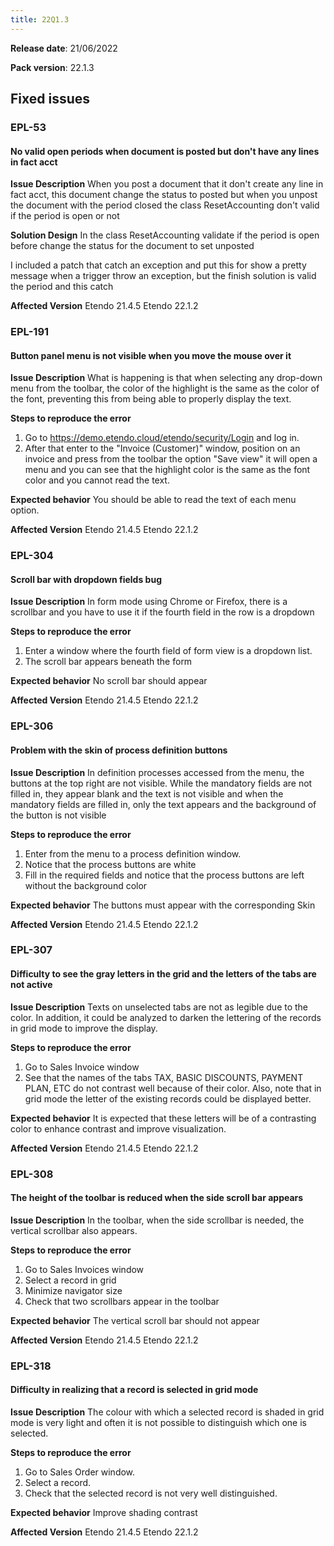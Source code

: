 ```yaml
---
title: 22Q1.3
---
```

**Release date**: 21/06/2022

**Pack version**: 22.1.3


## Fixed issues


### EPL-53
#### No valid open periods when document is posted but don't have any lines in fact acct
**Issue Description**
When you post a document that it don't create any line in fact acct, this document change the status to posted but when you unpost the document with the period closed the class ResetAccounting don't valid if the period is open or not

**Solution Design**
In the class ResetAccounting validate if the period is open before change the status for the document to set unposted

I included a patch that catch an exception and put this for show a pretty message when a trigger throw an exception, but the finish solution is valid the period and this catch

**Affected Version**
Etendo 21.4.5
Etendo 22.1.2

### EPL-191
#### Button panel menu is not visible when you move the mouse over it
**Issue Description**
What is happening is that when selecting any drop-down menu from the toolbar, the color of the highlight is the same as the color of the font, preventing this from being able to properly display the text.

**Steps to reproduce the error**
1. Go to https://demo.etendo.cloud/etendo/security/Login and log in.
2. After that enter to the "Invoice (Customer)" window, position on an invoice and press from the toolbar the option "Save view" it will open a menu and you can see that the highlight color is the same as the font color and you cannot read the text.

**Expected behavior**
You should be able to read the text of each menu option.

**Affected Version**
Etendo 21.4.5
Etendo 22.1.2

### EPL-304
#### Scroll bar with dropdown fields bug
**Issue Description**
In form mode using Chrome or Firefox, there is a scrollbar and you have to use it if the fourth field in the row is a dropdown 

**Steps to reproduce the error**
1. Enter a window where the fourth field of form view is a dropdown list.
2. The scroll bar appears beneath the form

**Expected behavior**
No scroll bar should appear

**Affected Version**
Etendo 21.4.5
Etendo 22.1.2

### EPL-306
#### Problem with the skin of process definition buttons
**Issue Description**
In definition processes accessed from the menu, the buttons at the top right are not visible. While the mandatory fields are not filled in, they appear blank and the text is not visible and when the mandatory fields are filled in, only the text appears and the background of the button is not visible 

**Steps to reproduce the error**
1. Enter from the menu to a process definition window. 
2. Notice that the process buttons are white
3. Fill in the required fields and notice that the process buttons are left without the background color 

**Expected behavior**
The buttons must appear with the corresponding Skin 

**Affected Version**
Etendo 21.4.5
Etendo 22.1.2

### EPL-307
#### Difficulty to see the gray letters in the grid and the letters of the tabs are not active
**Issue Description**
Texts on unselected tabs are not as legible due to the color. In addition, it could be analyzed to darken the lettering of the records in grid mode to improve the display.

**Steps to reproduce the error**
1. Go to Sales Invoice window
2. See that the names of the tabs TAX, BASIC DISCOUNTS, PAYMENT PLAN, ETC do not contrast well because of their color. Also, note that in grid mode the letter of the existing records could be displayed better.

**Expected behavior**
It is expected that these letters will be of a contrasting color to enhance contrast and improve visualization. 

**Affected Version**
Etendo 21.4.5
Etendo 22.1.2

### EPL-308
#### The height of the toolbar is reduced when the side scroll bar appears
**Issue Description**
In the toolbar, when the side scrollbar is needed, the vertical scrollbar also appears.

**Steps to reproduce the error**
1. Go to Sales Invoices window
2. Select a record in grid
3. Minimize navigator size
4. Check that two scrollbars appear in the toolbar

**Expected behavior**
The vertical scroll bar should not appear 

**Affected Version**
Etendo 21.4.5
Etendo 22.1.2

### EPL-318
#### Difficulty in realizing that a record is selected in grid mode
**Issue Description**
The colour with which a selected record is shaded in grid mode is very light and often it is not possible to distinguish which one is selected.

**Steps to reproduce the error**
1. Go to Sales Order window.
2. Select a record.
3. Check that the selected record is not very well distinguished.

**Expected behavior**
Improve shading contrast 

**Affected Version**
Etendo 21.4.5
Etendo 22.1.2
